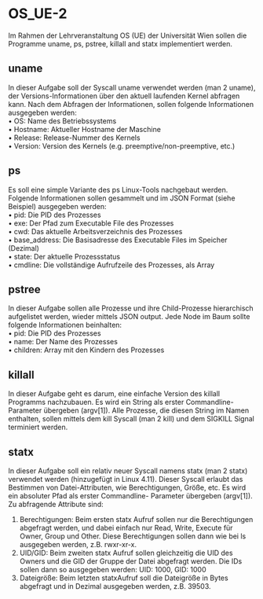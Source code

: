# OS_UE-2
Im Rahmen der Lehrveranstaltung OS (UE) der Universität Wien sollen die Programme uname, ps, pstree, killall and statx implementiert werden. 

## uname
In dieser Aufgabe soll der Syscall uname verwendet werden (man 2 uname), der Versions-Informationen über den aktuell laufenden Kernel abfragen kann. 
Nach dem Abfragen der Informationen, sollen folgende Informationen ausgegeben werden: <br>
 • OS: Name des Betriebssystems<br>
 • Hostname: Aktueller Hostname der Maschine<br>
 • Release: Release-Nummer des Kernels<br>
 • Version: Version des Kernels (e.g. preemptive/non-preemptive, etc.)

## ps
Es soll eine simple Variante des ps Linux-Tools nachgebaut werden. Folgende Informationen sollen gesammelt und im JSON Format (siehe Beispiel) ausgegeben
werden:<br>
• pid: Die PID des Prozesses<br>
• exe: Der Pfad zum Executable File des Prozesses<br>
• cwd: Das aktuelle Arbeitsverzeichnis des Prozesses<br>
• base_address: Die Basisadresse des Executable Files im Speicher (Dezimal)<br>
• state: Der aktuelle Prozessstatus<br>
• cmdline: Die vollständige Aufrufzeile des Prozesses, als Array

## pstree
In dieser Aufgabe sollen alle Prozesse und ihre Child-Prozesse hierarchisch aufgelistet werden, wieder mittels JSON output. Jede Node im Baum sollte folgende Informationen beinhalten:<br>
• pid: Die PID des Prozesses<br>
• name: Der Name des Prozesses<br>
• children: Array mit den Kindern des Prozesses

## killall
In dieser Aufgabe geht es darum, eine einfache Version des killall Programms nachzubauen. 
Es wird ein String als erster Commandline-Parameter übergeben (argv[1]). Alle Prozesse, die diesen String im Namen
enthalten, sollen mittels dem kill Syscall (man 2 kill) und dem SIGKILL Signal terminiert werden.

## statx
In dieser Aufgabe soll ein relativ neuer Syscall namens statx (man 2 statx) verwendet werden
(hinzugefügt in Linux 4.11). Dieser Syscall erlaubt das Bestimmen von Datei-Attributen, wie
Berechtigungen, Größe, etc. Es wird ein absoluter Pfad als erster Commandline-
Parameter übergeben (argv[1]). Zu abfragende Attribute sind: <br>
1. Berechtigungen: Beim ersten statx Aufruf sollen nur die Berechtigungen abgefragt werden,
und dabei einfach nur Read, Write, Execute für Owner, Group und Other. Diese Berechtigungen
sollen dann wie bei ls ausgegeben werden, z.B. rwxr-xr-x. <br>
2. UID/GID: Beim zweiten statx Aufruf sollen gleichzeitig die UID des Owners und die GID
der Gruppe der Datei abgefragt werden. Die IDs sollen dann so ausgegeben werden: UID:
1000, GID: 1000<br>
3. Dateigröße: Beim letzten statxAufruf soll die Dateigröße in Bytes abgefragt und in Dezimal
ausgegeben werden, z.B. 39503.<br>

